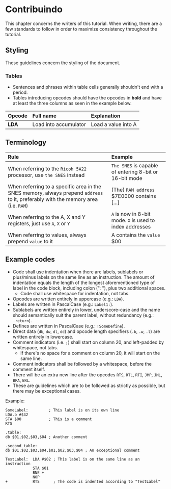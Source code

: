 # Contribuindo

This chapter concerns the writers of this tutorial. When writing, there are a few standards to follow in order to maximize consistency throughout the tutorial.

## Styling

These guidelines concern the styling of the document.

### Tables

* Sentences and phrases within table cells generally shouldn't end with a period.
* Tables introducing opcodes should have the opcodes in **bold** and have at least the three columns as seen in the example below.

| Opcode | Full name | Explanation |
| :--- | :--- | :--- |
| **LDA** | Load into accumulator | Load a value into A |

## Terminology

| Rule | Example |
| :--- | :--- |
| When referring to the `Ricoh 5A22` processor, use `the SNES` instead | `The SNES` is capable of entering 8-bit or 16-bit mode |
| When referring to a specific area in the SNES memory, always prepend `address` to it, preferably with the memory area \(i.e. `RAM`\) | \(The\) `RAM address` $7E0000 contains \[...\] |
| When referring to the A, X and Y registers, just use `A`, `X` or `Y` | `A` is now in 8-bit mode. `X` is used to index addresses |
| When referring to values, always prepend `value` to it | A contains the `value` $00 |

## Example codes

* Code shall use indentation when there are labels, sublabels or plus/minus labels on the same line as an instruction. The amount of indentation equals the length of the longest aforementioned type of label in the code block, including colon \("`:`"\), plus two additional spaces.
  * Code shall use whitespace for indentation, not tabs.
* Opcodes are written entirely in uppercase \(e.g.: `LDA`\).
* Labels are written in PascalCase \(e.g.: `Label1:`\).
* Sublabels are written entirely in lower, underscore-case and the name should semantically suit the parent label, without redundancy \(e.g.: `.return`\).
* Defines are written in PascalCase \(e.g.: `!SomeDefine`\).
* Direct data \(`db`, `dw`, `dl`, `dd`\) and opcode length specifiers \(`.b`, `.w`, `.l`\) are written entirely in lowercase.
* Comment indicators \(i.e. `;`\) shall start on column 20, and left-padded by whitespace, not tabs.
  * If there's no space for a comment on column 20, it will start on the same line.
* Comment indicators shall be followed by a whitespace, before the comment itself.
* There will be an extra new line after the opcodes `RTS`, `RTL`, `RTI`, `JMP`, `JML`, `BRA`, `BRL`.
* These are guidelines which are to be followed as strictly as possible, but there may be exceptional cases.

Example:

```text
SomeLabel:         ; This label is on its own line
LDA.b #$42
STA $00            ; This is a comment
RTS

.table:
db $01,$02,$03,$04 ; Another comment

.second_table:
db $01,$02,$03,$04,$01,$02,$03,$04 ; An exceptional comment

TestLabel:  LDA #$02 ; This label is on the same line as an instruction
            STA $01
            BNE +
            NOP
+           RTS      ; The code is indented according to "TestLabel"
```

